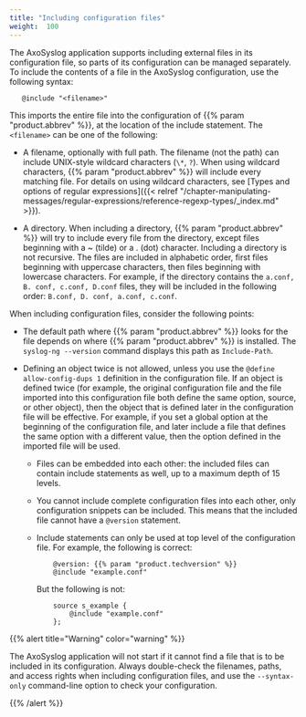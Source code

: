 ```yaml
---
title: "Including configuration files"
weight:  100
---
```

<!-- DISCLAIMER: This file is based on the syslog-ng Open Source Edition documentation https://github.com/balabit/syslog-ng-ose-guides/commit/2f4a52ee61d1ea9ad27cb4f3168b95408fddfdf2 and is used under the terms of The syslog-ng Open Source Edition Documentation License. The file has been modified by Axoflow. -->

The AxoSyslog application supports including external files in its configuration file, so parts of its configuration can be managed separately. To include the contents of a file in the AxoSyslog configuration, use the following syntax:

```shell
   @include "<filename>"
```

This imports the entire file into the configuration of {{% param "product.abbrev" %}}, at the location of the include statement. The `<filename>` can be one of the following:

- A filename, optionally with full path. The filename (not the path) can include UNIX-style wildcard characters (`\*`, `?`). When using wildcard characters, {{% param "product.abbrev" %}} will include every matching file. For details on using wildcard characters, see [Types and options of regular expressions]({{< relref "/chapter-manipulating-messages/regular-expressions/reference-regexp-types/_index.md" >}}).

- A directory. When including a directory, {{% param "product.abbrev" %}} will try to include every file from the directory, except files beginning with a \~ (tilde) or a . (dot) character. Including a directory is not recursive. The files are included in alphabetic order, first files beginning with uppercase characters, then files beginning with lowercase characters. For example, if the directory contains the `a.conf, B. conf, c.conf, D.conf` files, they will be included in the following order: `B.conf, D. conf, a.conf, c.conf`.

When including configuration files, consider the following points:

- The default path where {{% param "product.abbrev" %}} looks for the file depends on where {{% param "product.abbrev" %}} is installed. The `syslog-ng --version` command displays this path as `Include-Path`.

- Defining an object twice is not allowed, unless you use the `@define allow-config-dups 1` definition in the configuration file. If an object is defined twice (for example, the original configuration file and the file imported into this configuration file both define the same option, source, or other object), then the object that is defined later in the configuration file will be effective. For example, if you set a global option at the beginning of the configuration file, and later include a file that defines the same option with a different value, then the option defined in the imported file will be used.

  - Files can be embedded into each other: the included files can contain include statements as well, up to a maximum depth of 15 levels.

  - You cannot include complete configuration files into each other, only configuration snippets can be included. This means that the included file cannot have a `@version` statement.

  - Include statements can only be used at top level of the configuration file. For example, the following is correct:
    
    ```shell
        @version: {{% param "product.techversion" %}}
        @include "example.conf"
    
    ```
    
    But the following is not:
    
    ```shell
        source s_example {
            @include "example.conf"
        };
    ```

{{% alert title="Warning" color="warning" %}}

The AxoSyslog application will not start if it cannot find a file that is to be included in its configuration. Always double-check the filenames, paths, and access rights when including configuration files, and use the `--syntax-only` command-line option to check your configuration.

{{% /alert %}}
